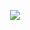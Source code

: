 <p align="center">
  <img src="https://media0.giphy.com/media/v1.Y2lkPTc5MGI3NjExZzZnNThlajJhdDNwcjMybmYyeWl4NmVjeWZwMG84bDdncDI5bTZldyZlcD12MV9pbnRlcm5hbF9naWZfYnlfaWQmY3Q9Zw/Nx0rz3jtxtEre/giphy.webp" />
</p>
